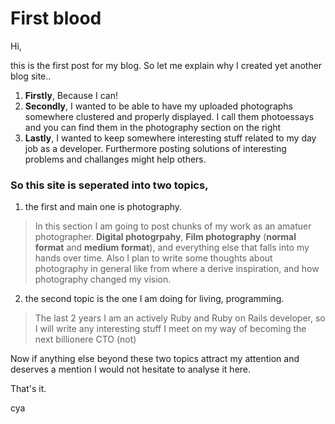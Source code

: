 # First blood

Hi,

this is the first post for my blog.
So let me explain why I created yet another blog site..

1. **Firstly**, Because I can!
2. **Secondly**, I wanted to be able to have my uploaded photographs somewhere clustered and properly displayed. I call them photoessays and you can find them in the photography section on the right
3. **Lastly**, I wanted to keep somewhere interesting stuff related to my day job as a developer. Furthermore posting solutions of interesting problems and challanges might help others.

### So this site is seperated into two topics,
1. the first and main one is photography.

> In this section I am going to post chunks of my work as an amatuer photographer.
> **Digital photogrpahy**, **Film photography** (**normal format** and **medium format**), and everything else that falls into my hands over time.
> Also I plan to write some thoughts about photography in general like from where a derive inspiration, and how photography changed my vision.

2. the second topic is the one I am doing for living, programming.

> The last 2 years I am an actively Ruby and Ruby on Rails developer, so I will write any interesting stuff I meet on my way of becoming the next billionere CTO (not)

Now if anything else beyond these two topics attract my attention and deserves a mention I would not hesitate to analyse it here.

That's it.

cya
